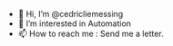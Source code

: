 - 👋 Hi, I’m @cedricliemessing
- 👀 I’m interested in Automation
- 📫 How to reach me : Send me a letter.

<!---
cedricliemessing/cedricliemessing is a ✨ special ✨ repository because its `README.md` (this file) appears on your GitHub profile.
You can click the Preview link to take a look at your changes.
--->
